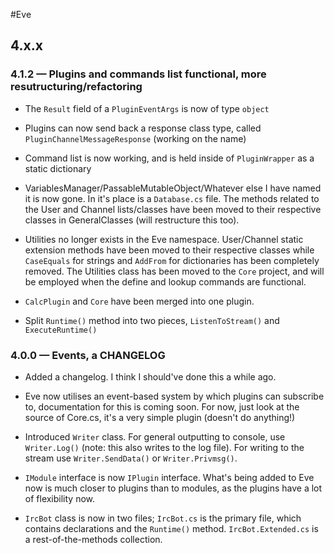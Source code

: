 #Eve

## 4.x.x

### 4.1.2 — Plugins and commands list functional, more resutructuring/refactoring

- The `Result` field of a `PluginEventArgs` is now of type `object`

- Plugins can now send back a response class type, called `PluginChannelMessageResponse` (working on the name)

- Command list is now working, and is held inside of `PluginWrapper` as a static dictionary

- VariablesManager/PassableMutableObject/Whatever else I have named it is now gone. In it's place is a `Database.cs` file. The methods related to the User and Channel lists/classes have been moved to their respective classes in GeneralClasses (will restructure this too).

- Utilities no longer exists in the Eve namespace. User/Channel static extension methods have been moved to their respective classes while `CaseEquals` for strings and `AddFrom` for dictionaries has been completely removed. The Utilities class has been moved to the `Core` project, and will be employed when the define and lookup commands are functional.

- `CalcPlugin` and `Core` have been merged into one plugin.

- Split `Runtime()` method into two pieces, `ListenToStream()` and `ExecuteRuntime()`

### 4.0.0 — Events, a CHANGELOG

 - Added a changelog. I think I should've done this a while ago.

 - Eve now utilises an event-based system by which plugins can subscribe to, documentation for this is coming soon. For now, just look at the source of Core.cs, it's a very simple plugin (doesn't do anything!)

 - Introduced `Writer` class. For general outputting to console, use `Writer.Log()` (note: this also writes to the log file). For writing to the stream use `Writer.SendData()` or `Writer.Privmsg()`.

 - `IModule` interface is now `IPlugin` interface. What's being added to Eve now is much closer to plugins than to modules, as the plugins have a lot of flexibility now.

 - `IrcBot` class is now in two files; `IrcBot.cs` is the primary file, which contains declarations and the `Runtime()` method. `IrcBot.Extended.cs` is a rest-of-the-methods collection.
